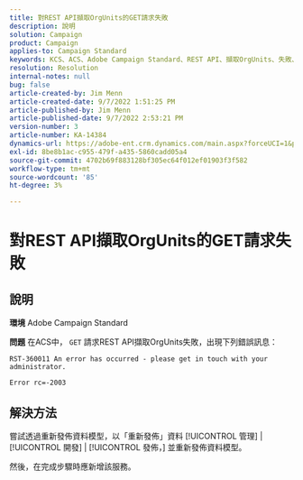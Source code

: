 ```yaml
---
title: 對REST API擷取OrgUnits的GET請求失敗
description: 說明
solution: Campaign
product: Campaign
applies-to: Campaign Standard
keywords: KCS、ACS、Adobe Campaign Standard、REST API、擷取OrgUnits、失敗、重新發佈、資料模型
resolution: Resolution
internal-notes: null
bug: false
article-created-by: Jim Menn
article-created-date: 9/7/2022 1:51:25 PM
article-published-by: Jim Menn
article-published-date: 9/7/2022 2:53:21 PM
version-number: 3
article-number: KA-14384
dynamics-url: https://adobe-ent.crm.dynamics.com/main.aspx?forceUCI=1&pagetype=entityrecord&etn=knowledgearticle&id=f6147927-b42e-ed11-9db1-0022480866ad
exl-id: 8be8b1ac-c955-479f-a435-5860cadd05a4
source-git-commit: 4702b69f883128bf305ec64f012ef01903f3f582
workflow-type: tm+mt
source-wordcount: '85'
ht-degree: 3%

---
```


# 對REST API擷取OrgUnits的GET請求失敗

## 說明


<b>環境</b>
Adobe Campaign Standard

<b>問題</b>
在ACS中， `GET` 請求REST API擷取OrgUnits失敗，出現下列錯誤訊息：


```
RST-360011 An error has occurred - please get in touch with your administrator.

Error rc=-2003
```



## 解決方法


嘗試透過重新發佈資料模型，以「重新發佈」資料 [!UICONTROL 管理] | [!UICONTROL 開發] | [!UICONTROL 發佈，] 並重新發佈資料模型。

然後，在完成步驟時應新增該服務。
